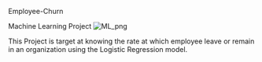 Employee-Churn

Machine Learning Project 
![ML_png](https://github.com/DataScience-Project-New-Group-4/Employee-Churn/assets/136507704/787c1601-5598-414f-8b48-6aa9721dfeb4)

This Project is target at knowing the rate at which employee leave or remain in an organization using the Logistic Regression model. 
